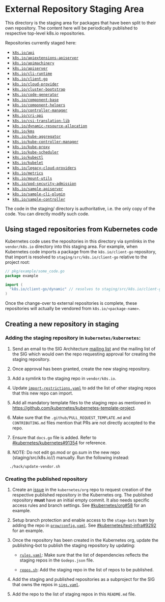 # External Repository Staging Area

This directory is the staging area for packages that have been split to their
own repository. The content here will be periodically published to respective
top-level k8s.io repositories.

Repositories currently staged here:

- [`k8s.io/api`](https://github.com/kubernetes/api)
- [`k8s.io/apiextensions-apiserver`](https://github.com/kubernetes/apiextensions-apiserver)
- [`k8s.io/apimachinery`](https://github.com/kubernetes/apimachinery)
- [`k8s.io/apiserver`](https://github.com/kubernetes/apiserver)
- [`k8s.io/cli-runtime`](https://github.com/kubernetes/cli-runtime)
- [`k8s.io/client-go`](https://github.com/kubernetes/client-go)
- [`k8s.io/cloud-provider`](https://github.com/kubernetes/cloud-provider)
- [`k8s.io/cluster-bootstrap`](https://github.com/kubernetes/cluster-bootstrap)
- [`k8s.io/code-generator`](https://github.com/kubernetes/code-generator)
- [`k8s.io/component-base`](https://github.com/kubernetes/component-base)
- [`k8s.io/component-helpers`](https://github.com/kubernetes/component-helpers)
- [`k8s.io/controller-manager`](https://github.com/kubernetes/controller-manager)
- [`k8s.io/cri-api`](https://github.com/kubernetes/cri-api)
- [`k8s.io/csi-translation-lib`](https://github.com/kubernetes/csi-translation-lib)
- [`k8s.io/dynamic-resource-allocation`](https://github.com/kubernetes/dynamic-resource-allocation)
- [`k8s.io/kms`](https://github.com/kubernetes/kms)
- [`k8s.io/kube-aggregator`](https://github.com/kubernetes/kube-aggregator)
- [`k8s.io/kube-controller-manager`](https://github.com/kubernetes/kube-controller-manager)
- [`k8s.io/kube-proxy`](https://github.com/kubernetes/kube-proxy)
- [`k8s.io/kube-scheduler`](https://github.com/kubernetes/kube-scheduler)
- [`k8s.io/kubectl`](https://github.com/kubernetes/kubectl)
- [`k8s.io/kubelet`](https://github.com/kubernetes/kubelet)
- [`k8s.io/legacy-cloud-providers`](https://github.com/kubernetes/legacy-cloud-providers)
- [`k8s.io/metrics`](https://github.com/kubernetes/metrics)
- [`k8s.io/mount-utils`](https://github.com/kubernetes/mount-utils)
- [`k8s.io/pod-security-admission`](https://github.com/kubernetes/pod-security-admission)
- [`k8s.io/sample-apiserver`](https://github.com/kubernetes/sample-apiserver)
- [`k8s.io/sample-cli-plugin`](https://github.com/kubernetes/sample-cli-plugin)
- [`k8s.io/sample-controller`](https://github.com/kubernetes/sample-controller)

The code in the staging/ directory is authoritative, i.e. the only copy of the
code. You can directly modify such code.

## Using staged repositories from Kubernetes code

Kubernetes code uses the repositories in this directory via symlinks in the
`vendor/k8s.io` directory into this staging area.  For example, when
Kubernetes code imports a package from the `k8s.io/client-go` repository, that
import is resolved to `staging/src/k8s.io/client-go` relative to the project
root:

```go
// pkg/example/some_code.go
package example

import (
  "k8s.io/client-go/dynamic" // resolves to staging/src/k8s.io/client-go/dynamic
)
```

Once the change-over to external repositories is complete, these repositories
will actually be vendored from `k8s.io/<package-name>`.

## Creating a new repository in staging

### Adding the staging repository in `kubernetes/kubernetes`:

1. Send an email to the SIG Architecture
[mailing list](https://groups.google.com/forum/#!forum/kubernetes-sig-architecture)
and the mailing list of the SIG which would own the repo requesting approval
for creating the staging repository.

2. Once approval has been granted, create the new staging repository.

3. Add a symlink to the staging repo in `vendor/k8s.io`.

4. Update [`import-restrictions.yaml`](/staging/publishing/import-restrictions.yaml)
to add the list of other staging repos that this new repo can import.

5. Add all mandatory template files to the staging repo as mentioned in
https://github.com/kubernetes/kubernetes-template-project.

6. Make sure that the `.github/PULL_REQUEST_TEMPLATE.md` and
`CONTRIBUTING.md` files mention that PRs are not directly accepted to the repo.

7. Ensure that `docs.go` file is added. Refer to [#kubernetes/kubernetes#91354](https://github.com/kubernetes/kubernetes/blob/release-1.24/staging/src/k8s.io/client-go/doc.go) for reference.

8. NOTE: Do not edit go.mod or go.sum in the new repo (staging/src/k8s.io/<newrepo>/) manually. Run the following instead:

```
  ./hack/update-vendor.sh
```
### Creating the published repository

1. Create an [issue](https://github.com/kubernetes/org/issues/new?template=repo-create.md)
in the `kubernetes/org` repo to request creation of the respective published
repository in the Kubernetes org. The published repository **must** have an
initial empty commit. It also needs specific access rules and branch settings.
See [#kubernetes/org#58](https://github.com/kubernetes/org/issues/58)
for an example.

2. Setup branch protection and enable access to the `stage-bots` team
by adding the repo in
[`prow/config.yaml`](https://github.com/kubernetes/test-infra/blob/master/config/prow/config.yaml).
See [#kubernetes/test-infra#9292](https://github.com/kubernetes/test-infra/pull/9292)
for an example.

3. Once the repository has been created in the Kubernetes org,
update the publishing-bot to publish the staging repository by updating:

    - [`rules.yaml`](/staging/publishing/rules.yaml):
    Make sure that the list of dependencies reflects the staging repos in the `Godeps.json` file.

    - [`repos.sh`](https://github.com/kubernetes/publishing-bot/blob/master/hack/repos.sh):
    Add the staging repo in the list of repos to be published.

4. Add the staging and published repositories as a subproject for the
SIG that owns the repos in
[`sigs.yaml`](https://github.com/kubernetes/community/blob/master/sigs.yaml).

5. Add the repo to the list of staging repos in this `README.md` file.
